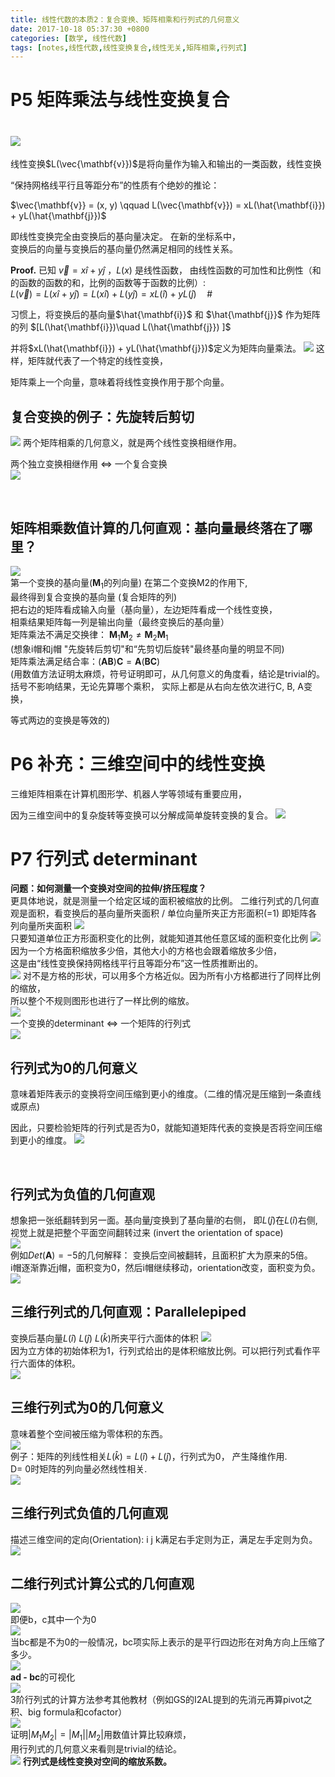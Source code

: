 ```yaml
---
title: 线性代数的本质2：复合变换、矩阵相乘和行列式的几何意义
date: 2017-10-18 05:37:30 +0800
categories: [数学, 线性代数]
tags: [notes,线性代数,线性变换复合,线性无关,矩阵相乘,行列式]
---
```


# P5 矩阵乘法与线性变换复合

# ![](https://cdn.jsdelivr.net/gh/dlcai/image-bed/img/linear_algebra2/1.png)

线性变换$L(\vec{\mathbf{v}})$是将向量作为输入和输出的一类函数，线性变换        

“保持网格线平行且等距分布”的性质有个绝妙的推论：

$\vec{\mathbf{v}} = (x, y)  \qquad     L(\vec{\mathbf{v}}) = xL(\hat{\mathbf{i}}) + yL(\hat{\mathbf{j}})$

即线性变换完全由变换后的基向量决定。 在新的坐标系中，     
变换后的向量与变换后的基向量仍然满足相同的线性关系。  

**Proof.**   已知 $\vec{v} = x\hat{i}+y\hat{j}$ ，$L(x)$ 是线性函数，
由线性函数的可加性和比例性（和的函数的函数的和，比例的函数等于函数的比例）:     
$L(\vec{v}) = L(x\hat{i}+y\hat{j}) =L(x\hat{i})+L(y\hat{j})=xL(\hat{i})+yL(\hat{j}) \quad \#$        

习惯上，将变换后的基向量$\hat{\mathbf{i}}$ 和 $\hat{\mathbf{j}}$ 作为矩阵的列 $[L(\hat{\mathbf{i}})\quad L(\hat{\mathbf{j}}) ]$   

并将$xL(\hat{\mathbf{i}}) + yL(\hat{\mathbf{j}})$定义为矩阵向量乘法。   ![](https://cdn.jsdelivr.net/gh/dlcai/image-bed/img/linear_algebra2/2.png)
这样，矩阵就代表了一个特定的线性变换，      

矩阵乘上一个向量，意味着将线性变换作用于那个向量。    



## 复合变换的例子：先旋转后剪切
![](https://cdn.jsdelivr.net/gh/dlcai/image-bed/img/linear_algebra2/3.png) 
两个矩阵相乘的几何意义，就是两个线性变换相继作用。     

两个独立变换相继作用  $\Longleftrightarrow$  一个复合变换   
![](https://cdn.jsdelivr.net/gh/dlcai/image-bed/img/linear_algebra2/4.png)  

​    

## 矩阵相乘数值计算的几何直观：基向量最终落在了哪里？
![](https://cdn.jsdelivr.net/gh/dlcai/image-bed/img/linear_algebra2/5.png)      
第一个变换的基向量($\mathbf{M}_1$的列向量) 在第二个变换M2的作用下,     
最终得到复合变换的基向量 (复合矩阵的列)    
把右边的矩阵看成输入向量（基向量），左边矩阵看成一个线性变换，    
相乘结果矩阵每一列是输出向量（最终变换后的基向量）   
矩阵乘法不满足交换律： $\mathbf{M}_1\mathbf{M}_2 \ne \mathbf{M}_2\mathbf{M}_1$     
 (想象i帽和j帽 "先旋转后剪切"和“先剪切后旋转"最终基向量的明显不同)     
矩阵乘法满足结合率：$(\mathbf{AB})\mathbf{C} = \mathbf{A}(\mathbf{BC})$     
(用数值方法证明太麻烦，符号证明即可，从几何意义的角度看，结论是trivial的。   
括号不影响结果，无论先算哪个乘积， 实际上都是从右向左依次进行C, B, A变换，           

等式两边的变换是等效的)                

# P6 补充：三维空间中的线性变换
三维矩阵相乘在计算机图形学、机器人学等领域有重要应用，    

因为三维空间中的复杂旋转等变换可以分解成简单旋转变换的复合。
![](https://cdn.jsdelivr.net/gh/dlcai/image-bed/img/linear_algebra2/6.png)       

# P7 行列式 determinant   
**问题：如何测量一个变换对空间的拉伸/挤压程度？**  
更具体地说，就是测量一个给定区域的面积被缩放的比例。    二维行列式的几何直观是面积，看变换后的基向量所夹面积 / 单位向量所夹正方形面积(=1)
即矩阵各列向量所夹面积
![](https://cdn.jsdelivr.net/gh/dlcai/image-bed/img/linear_algebra2/7.png)     
只要知道单位正方形面积变化的比例，就能知道其他任意区域的面积变化比例
![](https://cdn.jsdelivr.net/gh/dlcai/image-bed/img/linear_algebra2/8.png)     
因为一个方格面积缩放多少倍，其他大小的方格也会跟着缩放多少倍，    
这是由“线性变换保持网格线平行且等距分布”这一性质推断出的。   
![](https://cdn.jsdelivr.net/gh/dlcai/image-bed/img/linear_algebra2/9.png)        对不是方格的形状，可以用多个方格近似。因为所有小方格都进行了同样比例的缩放，       
所以整个不规则图形也进行了一样比例的缩放。  
![](https://cdn.jsdelivr.net/gh/dlcai/image-bed/img/linear_algebra2/10.png)     
 一个变换的determinant $\Longleftrightarrow$ 一个矩阵的行列式      
 ![](https://cdn.jsdelivr.net/gh/dlcai/image-bed/img/linear_algebra2/11.png) 



## 行列式为0的几何意义

意味着矩阵表示的变换将空间压缩到更小的维度。（二维的情况是压缩到一条直线或原点)      

因此，只要检验矩阵的行列式是否为0，就能知道矩阵代表的变换是否将空间压缩到更小的维度。
![](https://cdn.jsdelivr.net/gh/dlcai/image-bed/img/linear_algebra2/12.png)   



​      

## 行列式为负值的几何直观
想象把一张纸翻转到另一面。基向量$\hat{j}$变换到了基向量$\hat{i}$的右侧， 即$L(\hat{j})$在$L(\hat{i})$右侧,     
视觉上就是把整个平面空间翻转过来 (invert the orientation of space)       
![](https://cdn.jsdelivr.net/gh/dlcai/image-bed/img/linear_algebra2/13.png)     
例如$Det(\mathbf{A}) = -5$的几何解释： 变换后空间被翻转，且面积扩大为原来的5倍。     
i帽逐渐靠近j帽，面积变为0，然后i帽继续移动，orientation改变，面积变为负。        
![](https://cdn.jsdelivr.net/gh/dlcai/image-bed/img/linear_algebra2/14.png)     



## 三维行列式的几何直观：Parallelepiped     
变换后基向量$L(\hat{i})$ $L(\hat{j})$ $L(\hat{k})$所夹平行六面体的体积
![](https://cdn.jsdelivr.net/gh/dlcai/image-bed/img/linear_algebra2/15.png)      
因为立方体的初始体积为1，行列式给出的是体积缩放比例。可以把行列式看作平行六面体的体积。      
![](https://cdn.jsdelivr.net/gh/dlcai/image-bed/img/linear_algebra2/16.png)    



## 三维行列式为0的几何意义  
意味着整个空间被压缩为零体积的东西。     
![](https://cdn.jsdelivr.net/gh/dlcai/image-bed/img/linear_algebra2/17.png)     
例子：矩阵的列线性相关$L(\hat{k}) = L(\hat{i}) + L(\hat{j})$，行列式为0， 产生降维作用.         
D= 0时矩阵的列向量必然线性相关.     
![](https://cdn.jsdelivr.net/gh/dlcai/image-bed/img/linear_algebra2/18.png)      

## 三维行列式负值的几何直观       
描述三维空间的定向(Orientation):  i j k满足右手定则为正，满足左手定则为负。     
![](https://cdn.jsdelivr.net/gh/dlcai/image-bed/img/linear_algebra2/19.png)    



## 二维行列式计算公式的几何直观      
![](https://cdn.jsdelivr.net/gh/dlcai/image-bed/img/linear_algebra2/20.png)     
即便b，c其中一个为0       
![](https://cdn.jsdelivr.net/gh/dlcai/image-bed/img/linear_algebra2/21.png)      
当bc都是不为0的一般情况，bc项实际上表示的是平行四边形在对角方向上压缩了多少。      
![](https://cdn.jsdelivr.net/gh/dlcai/image-bed/img/linear_algebra2/22.png)      
**ad - bc**的可视化      
![](https://cdn.jsdelivr.net/gh/dlcai/image-bed/img/linear_algebra2/23.png)       
3阶行列式的计算方法参考其他教材（例如GS的I2AL提到的先消元再算pivot之积、big formula和cofactor）      
![](https://cdn.jsdelivr.net/gh/dlcai/image-bed/img/linear_algebra2/24.png)     
证明$|M_1M_2 | = | M_1 | | M_2 |$用数值计算比较麻烦，      
用行列式的几何意义来看则是trivial的结论。       
![](https://cdn.jsdelivr.net/gh/dlcai/image-bed/img/linear_algebra2/25.png)        **行列式是线性变换对空间的缩放系数。** 







 

























